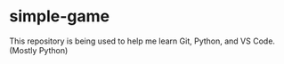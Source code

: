 # simple-game
This repository is being used to help me learn Git, Python, and VS Code. (Mostly Python)
